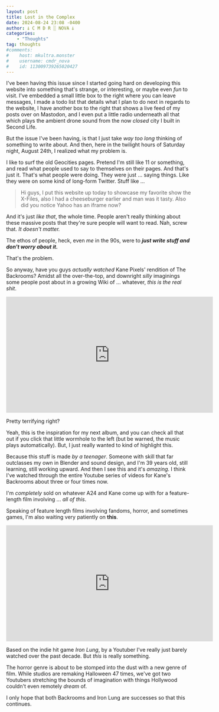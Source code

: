 ```yaml
---
layout: post
title: Lost in the Complex
date: 2024-08-24 23:08 -0400
author: 𐕣 C M D R ░ NOVA 𐕣
categories:
    - "Thoughts"
tag: thoughts
#comments:
#    host: mkultra.monster
#    username: cmdr_nova
#    id: 113009739265020427
---
```


I've been having this issue since I started going hard on developing this website into something that's strange, or interesting, or maybe even *fun* to visit. I've embedded a small little box to the right where you can leave messages, I made a todo list that details what I plan to do next in regards to the website, I have another box to the right that shows a live feed of my posts over on Mastodon, and I even put a little radio underneath all that which plays the ambient drone sound from the now *closed* city I built in Second Life.

But the issue I've been having, is that I just take *way too long* thinking of something to write about. And then, here in the twilight hours of Saturday night, August 24th, I realized what my problem is.

I like to surf the old Geocities pages. Pretend I'm still like 11 or something, and read what people used to say to themselves on their pages. And that's just it. That's what people were doing. They were just ... saying things. Like they were on some kind of long-form Twitter. Stuff like ...

>Hi guys, I put this website up today to showcase my favorite show the X-Files, also I had a cheeseburger earlier and man was it tasty. Also did you notice Yahoo has an iframe now?

And it's just *like that*, the whole time. People aren't really thinking about these massive posts that they're sure people will want to read. Nah, screw that. *It doesn't matter.*

The ethos of people, heck, even *me* in the 90s, were to ***just write stuff and don't worry about it.***

That's the problem.

So anyway, have you guys *actually watched* Kane Pixels' rendition of The Backrooms? Amidst all the over-the-top, and downright *silly* imaginings some people post about in a growing Wiki of ... whatever, *this is the real shit*.

<center>
<iframe width="560" height="315" src="https://www.youtube.com/embed/0XwlWXtpaCM?si=DLbf1V08_uVHhTUj" title="YouTube video player" frameborder="0" allow="accelerometer; autoplay; clipboard-write; encrypted-media; gyroscope; picture-in-picture; web-share" referrerpolicy="strict-origin-when-cross-origin" allowfullscreen></iframe>
</center>

Pretty terrifying right?

Yeah, this is the inspiration for my next album, and you can check all that out if you click that little wormhole to the left (but be warned, the music plays automatically). But, I just really wanted to kind of highlight this.

Because this stuff is made *by a teenager*. Someone with skill that far outclasses my own in Blender and sound design, and I'm 39 years old, still learning, still working upward. And then I see this and it's *amazing*. I think I've watched through the entire Youtube series of videos for Kane's Backrooms about three or four times now.

I'm *completely* sold on whatever A24 and Kane come up with for a feature-length film involving ... *all of this*.

Speaking of feature length films involving fandoms, horror, and sometimes games, I'm also waiting very patiently on **this**.

<center>
<iframe width="560" height="315" src="https://www.youtube.com/embed/x8E8Ryx49so?si=BTfOZzHIXx98AoIi" title="YouTube video player" frameborder="0" allow="accelerometer; autoplay; clipboard-write; encrypted-media; gyroscope; picture-in-picture; web-share" referrerpolicy="strict-origin-when-cross-origin" allowfullscreen></iframe>
</center>

Based on the indie hit game *Iron Lung*, by a Youtuber I've really just barely watched over the past decade. But *this* is really something.

The horror genre is about to be stomped into the dust with a new genre of film. While studios are remaking Halloween 47 times, we've got two Youtubers stretching the bounds of imagination with things Hollywood couldn't even remotely *dream* of.

I only hope that both Backrooms and Iron Lung are successes so that this continues.